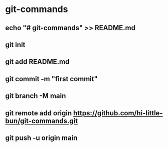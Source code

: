 # git-commands

## echo "# git-commands" >> README.md
## git init
## git add README.md
## git commit -m "first commit"
## git branch -M main
## git remote add origin https://github.com/hi-little-bun/git-commands.git
## git push -u origin main